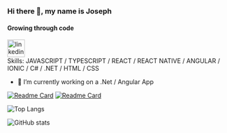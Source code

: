 ### Hi there 👋, my name is Joseph
#### Growing through code

[<img src='https://cdn.jsdelivr.net/npm/simple-icons@3.0.1/icons/linkedin.svg' alt='linkedin' height='40'>](https://www.linkedin.com/in/joseph-potechin-6a9986185/)  
Skills: JAVASCRIPT / TYPESCRIPT / REACT / REACT NATIVE / ANGULAR / IONIC / C# / .NET / HTML / CSS

- 🔭 I’m currently working on a .Net / Angular App

[![Readme Card](https://github-readme-stats.vercel.app/api/pin/?username=jpotechin&repo=sharemyplace-client)](https://github.com/jpotechin/Sharemyplace-Client)
[![Readme Card](https://github-readme-stats.vercel.app/api/pin/?username=jpotechin&repo=sharemyplace-api)](https://github.com/jpotechin/Sharemyplace-API)


![Top Langs](https://github-readme-stats.vercel.app/api/top-langs/?username=jpotechin&theme=prussian)

![GitHub stats](https://github-readme-stats.vercel.app/api?username=jpotechin&show_icons=true)  
